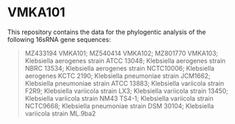 # VMKA101
This repository contains the data for the phylogentic analysis of the following 16sRNA gene sequences:
>MZ433194 VMKA101;
>MZ540414 VMKA102;
>MZ801770 VMKA103;
>Klebsiella aerogenes strain ATCC 13048;
>Klebsiella aerogenes strain NBRC 13534;
>Klebsiella aerogenes strain NCTC10006;
>Klebsiella aerogenes KCTC 2190;
>Klebsiella pneumoniae strain JCM1662;
>Klebsiella pneumoniae strain ATCC 13883;
>Klebsiella variicola strain F2R9;
>Klebsiella variicola strain LX3;
>Klebsiella variicola strain 13450;
>Klebsiella variicola strain NM43 TS4-1;
>Klebsiella variicola strain NCTC9668;
>Klebsiella pneumoniae strain DSM 30104;
>Klebsiella variicola strain ML.9ba2

